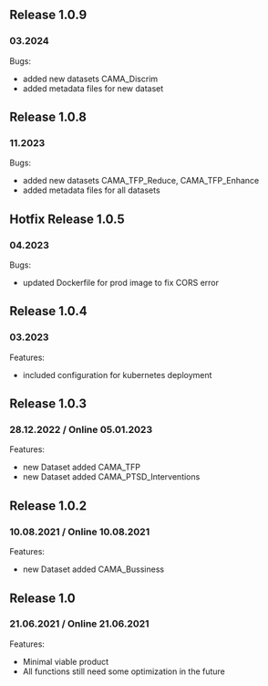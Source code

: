 

## Release 1.0.9
### 03.2024
Bugs:
* added new datasets CAMA_Discrim
* added metadata files for new dataset

## Release 1.0.8
### 11.2023
Bugs:
* added new datasets CAMA_TFP_Reduce, CAMA_TFP_Enhance
* added metadata files for all datasets

## Hotfix Release 1.0.5
### 04.2023
Bugs:
* updated Dockerfile for prod image to fix CORS error

## Release 1.0.4
### 03.2023 
Features:
* included configuration  for kubernetes deployment

## Release 1.0.3
### 28.12.2022 / Online 05.01.2023
Features:
* new Dataset added CAMA_TFP
* new Dataset added CAMA_PTSD_Interventions

## Release 1.0.2
### 10.08.2021 / Online 10.08.2021
Features:
* new Dataset added CAMA_Bussiness

## Release 1.0
### 21.06.2021 / Online 21.06.2021
Features:
* Minimal viable product 
* All functions still need some optimization in the future




